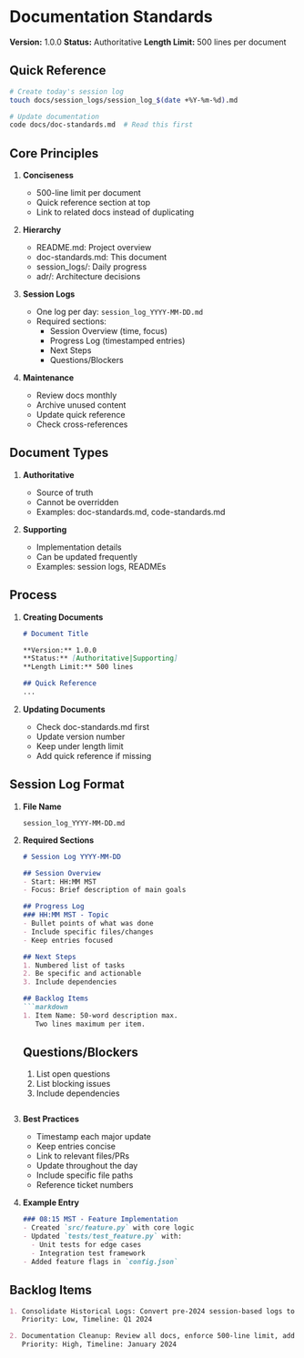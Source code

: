 # Documentation Standards

**Version:** 1.0.0
**Status:** Authoritative
**Length Limit:** 500 lines per document

## Quick Reference

```bash
# Create today's session log
touch docs/session_logs/session_log_$(date +%Y-%m-%d).md

# Update documentation
code docs/doc-standards.md  # Read this first
```

## Core Principles

1. **Conciseness**
   - 500-line limit per document
   - Quick reference section at top
   - Link to related docs instead of duplicating

2. **Hierarchy**
   - README.md: Project overview
   - doc-standards.md: This document
   - session_logs/: Daily progress
   - adr/: Architecture decisions

3. **Session Logs**
   - One log per day: `session_log_YYYY-MM-DD.md`
   - Required sections:
     - Session Overview (time, focus)
     - Progress Log (timestamped entries)
     - Next Steps
     - Questions/Blockers

4. **Maintenance**
   - Review docs monthly
   - Archive unused content
   - Update quick reference
   - Check cross-references

## Document Types

1. **Authoritative**
   - Source of truth
   - Cannot be overridden
   - Examples: doc-standards.md, code-standards.md

2. **Supporting**
   - Implementation details
   - Can be updated frequently
   - Examples: session logs, READMEs

## Process

1. **Creating Documents**
   ```markdown
   # Document Title
   
   **Version:** 1.0.0
   **Status:** [Authoritative|Supporting]
   **Length Limit:** 500 lines
   
   ## Quick Reference
   ...
   ```

2. **Updating Documents**
   - Check doc-standards.md first
   - Update version number
   - Keep under length limit
   - Add quick reference if missing

## Session Log Format

1. **File Name**
   ```
   session_log_YYYY-MM-DD.md
   ```

2. **Required Sections**
   ```markdown
   # Session Log YYYY-MM-DD

   ## Session Overview
   - Start: HH:MM MST
   - Focus: Brief description of main goals

   ## Progress Log
   ### HH:MM MST - Topic
   - Bullet points of what was done
   - Include specific files/changes
   - Keep entries focused

   ## Next Steps
   1. Numbered list of tasks
   2. Be specific and actionable
   3. Include dependencies

   ## Backlog Items
   ```markdown
   1. Item Name: 50-word description max.
      Two lines maximum per item.
   ```

   ## Questions/Blockers
   1. List open questions
   2. List blocking issues
   3. Include dependencies
   ```

3. **Best Practices**
   - Timestamp each major update
   - Keep entries concise
   - Link to relevant files/PRs
   - Update throughout the day
   - Include specific file paths
   - Reference ticket numbers

4. **Example Entry**
   ```markdown
   ### 08:15 MST - Feature Implementation
   - Created `src/feature.py` with core logic
   - Updated `tests/test_feature.py` with:
     - Unit tests for edge cases
     - Integration test framework
   - Added feature flags in `config.json`
   ```

## Backlog Items

```markdown
1. Consolidate Historical Logs: Convert pre-2024 session-based logs to daily format. Archive original files.
   Priority: Low, Timeline: Q1 2024

2. Documentation Cleanup: Review all docs, enforce 500-line limit, add quick reference sections.
   Priority: High, Timeline: January 2024
